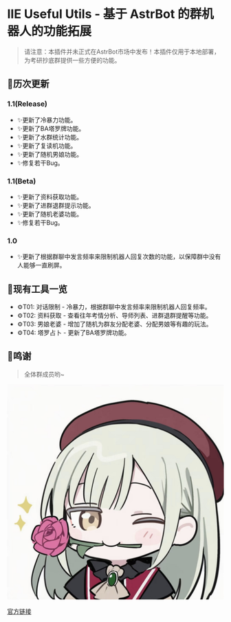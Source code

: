 # IIE Useful Utils - 基于 AstrBot 的群机器人的功能拓展

> 请注意：本插件并未正式在AstrBot市场中发布！本插件仅用于本地部署，为考研抄底群提供一些方便的功能。

## 💬历次更新

### 1.1(Release)
*   ✨更新了冷暴力功能。
*   ✨更新了BA塔罗牌功能。
*   ✨更新了水群统计功能。
*   ✨更新了复读机功能。
*   ✨更新了随机男娘功能。
*   ✨修复若干Bug。

### 1.1(Beta)
*   ✨更新了资料获取功能。
*   ✨更新了进群退群提示功能。
*   ✨更新了随机老婆功能。
*   ✨修复若干Bug。

### 1.0
*   ✨更新了根据群聊中发言频率来限制机器人回复次数的功能，以保障群中没有人能够一直刷屏。


## 🧩现有工具一览

*   ⚙️T01: 对话限制 - 冷暴力，根据群聊中发言频率来限制机器人回复频率。
*   ⚙️T02: 资料获取 - 查看往年考情分析、导师列表、进群退群提醒等功能。
*   ⚙️T03: 男娘老婆 - 增加了随机为群友分配老婆、分配男娘等有趣的玩法。
*   ⚙️T04: 塔罗占卜 - 更新了BA塔罗牌功能。

## 🌟鸣谢

> 全体群成员哟~
<a >
  <img src="./locals/wifes/Mortis.jpg"/>
</a>

[官方链接](https://docs.astrbot.app/dev/star/plugin.html)
